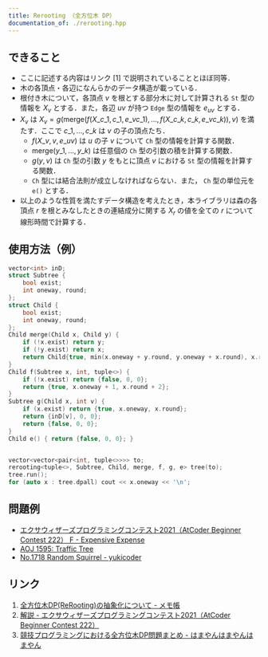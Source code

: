 ```yaml
---
title: Rerooting （全方位木 DP）
documentation_of: ./rerooting.hpp
---
```


## できること

- ここに記述する内容はリンク [1] で説明されていることとほぼ同等．
- 木の各頂点・各辺になんらかのデータ構造が載っている．
- 根付き木について，各頂点 $v$ を根とする部分木に対して計算される `St` 型の情報を $X_v$ とする．また，各辺 $uv$ が持つ `Edge` 型の情報を $e_{uv}$ とする．
- $X_v$ は $X_v = g\left(\mathrm{merge}\left(f(X\_{c\_1}, c\_1, e\_{v c\_1}), \dots, f(X\_{c\_k}, c\_k, e\_{v c\_k})\right), v \right)$ を満たす．ここで $c\_1, \dots, c\_k$ は $v$ の子の頂点たち．
  - $f(X\_v, v, e\_{uv})$ は $u$ の子 $v$ について `Ch` 型の情報を計算する関数．
  - $\mathrm{merge}(y\_1, \dots, y\_k)$ は任意個の `Ch` 型の引数の積を計算する関数．
  - $g(y, v)$ は `Ch` 型の引数 $y$ をもとに頂点 $v$ における `St` 型の情報を計算する関数．
  - `Ch` 型には結合法則が成立しなければならない．また， `Ch` 型の単位元を `e()` とする．
- 以上のような性質を満たすデータ構造を考えたとき，本ライブラリは森の各頂点 $r$ を根とみなしたときの連結成分に関する $X_r$ の値を全ての $r$ について線形時間で計算する．

## 使用方法（例）

```cpp
vector<int> inD;
struct Subtree {
    bool exist;
    int oneway, round;
};
struct Child {
    bool exist;
    int oneway, round;
};
Child merge(Child x, Child y) {
    if (!x.exist) return y;
    if (!y.exist) return x;
    return Child{true, min(x.oneway + y.round, y.oneway + x.round), x.round + y.round};
}
Child f(Subtree x, int, tuple<>) {
    if (!x.exist) return {false, 0, 0};
    return {true, x.oneway + 1, x.round + 2};
}
Subtree g(Child x, int v) {
    if (x.exist) return {true, x.oneway, x.round};
    return {inD[v], 0, 0};
    return {false, 0, 0};
}
Child e() { return {false, 0, 0}; }


vector<vector<pair<int, tuple<>>>> to;
rerooting<tuple<>, Subtree, Child, merge, f, g, e> tree(to);
tree.run();
for (auto x : tree.dpall) cout << x.oneway << '\n';
```

## 問題例

- [エクサウィザーズプログラミングコンテスト2021（AtCoder Beginner Contest 222） F - Expensive Expense](https://atcoder.jp/contests/abc222/tasks/abc222_f)
- [AOJ 1595: Traffic Tree](https://judge.u-aizu.ac.jp/onlinejudge/description.jsp?id=1595)
- [No.1718 Random Squirrel - yukicoder](https://yukicoder.me/problems/no/1718)

## リンク

1. [全方位木DP(ReRooting)の抽象化について - メモ帳](https://null-mn.hatenablog.com/entry/2020/04/14/124151)
2. [解説 - エクサウィザーズプログラミングコンテスト2021（AtCoder Beginner Contest 222）](https://atcoder.jp/contests/abc222/editorial/2749)
3. [競技プログラミングにおける全方位木DP問題まとめ - はまやんはまやんはまやん](https://blog.hamayanhamayan.com/entry/2017/02/09/155738)
